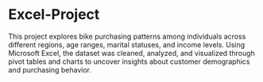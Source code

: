 # Excel-Project
This project explores bike purchasing patterns among individuals across different regions, age ranges, marital statuses, and income levels. Using Microsoft Excel, the dataset was cleaned, analyzed, and visualized through pivot tables and charts to uncover insights about customer demographics and purchasing behavior.
